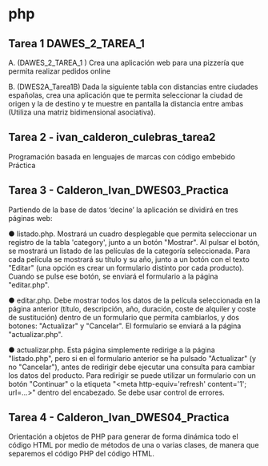 # php

## Tarea 1 DAWES_2_TAREA_1
A. (DAWES_2_TAREA_1 ) Crea una aplicación web para una pizzería que permita realizar
pedidos online

B. (DWES2A_Tarea1B) Dada la siguiente tabla con distancias entre ciudades
españolas, crea una aplicación que te permita seleccionar la ciudad de origen y la de
destino y te muestre en pantalla la distancia entre ambas (Utiliza una matriz
bidimensional asociativa).

## Tarea 2 - ivan_calderon_culebras_tarea2
Programación basada en lenguajes de marcas con código embebido
Práctica

## Tarea 3 - Calderon_Ivan_DWES03_Practica
Partiendo de la base de datos ‘decine’ la aplicación se
dividirá en tres páginas web:

● listado.php. Mostrará un cuadro desplegable que permita seleccionar un registro de la tabla
'category', junto a un botón "Mostrar". Al pulsar el botón, se mostrará un listado de las
películas de la categoría seleccionada.
Para cada película se mostrará su título y su año, junto a un botón con el texto "Editar" (una
opción es crear un formulario distinto por cada producto). Cuando se pulse ese botón, se
enviará el formulario a la página "editar.php".

● editar.php. Debe mostrar todos los datos de la película seleccionada en la página anterior
(título, descripción, año, duración, coste de alquiler y coste de sustitución) dentro de un
formulario que permita cambiarlos, y dos botones: "Actualizar" y "Cancelar". El formulario se
enviará a la página "actualizar.php".

● actualizar.php. Esta página simplemente redirige a la página "listado.php", pero si en el
formulario anterior se ha pulsado "Actualizar" (y no "Cancelar"), antes de redirigir debe
ejecutar una consulta para cambiar los datos del producto. Para redirigir se puede utilizar un
formulario con un botón "Continuar" o la etiqueta "<meta http-equiv='refresh' content='1';
url=...>" dentro del encabezado.
Se debe usar control de errores.

## Tarea 4 - Calderon_Ivan_DWES04_Practica
Orientación a objetos de PHP para generar de forma dinámica todo el
código HTML por medio de métodos de una o varias clases, de manera que separemos el
código PHP del código HTML.


